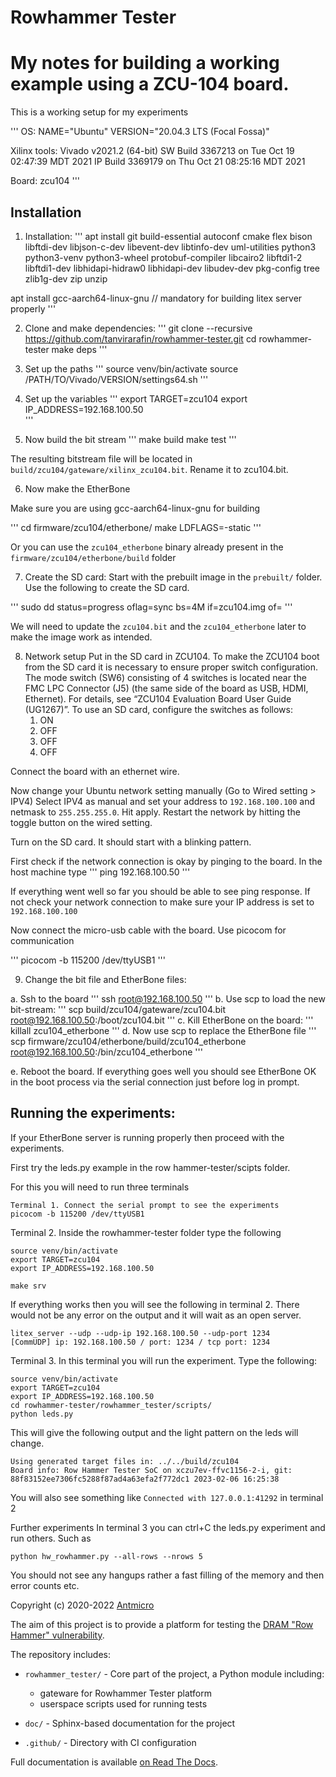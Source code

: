 # Rowhammer Tester

# My notes for building a working example using a ZCU-104 board.

This is a working setup for my experiments

'''
OS: NAME="Ubuntu"
VERSION="20.04.3 LTS (Focal Fossa)"

Xilinx tools: 
Vivado v2021.2 (64-bit)
SW Build 3367213 on Tue Oct 19 02:47:39 MDT 2021
IP Build 3369179 on Thu Oct 21 08:25:16 MDT 2021

Board: zcu104
'''

## Installation
1. Installation:
'''
apt install git build-essential autoconf cmake flex bison libftdi-dev libjson-c-dev libevent-dev libtinfo-dev uml-utilities python3 python3-venv python3-wheel protobuf-compiler libcairo2 libftdi1-2 libftdi1-dev libhidapi-hidraw0 libhidapi-dev libudev-dev pkg-config tree zlib1g-dev zip unzip

apt  install gcc-aarch64-linux-gnu // mandatory for building litex server properly
'''

2. Clone and make dependencies:
'''
git clone --recursive https://github.com/tanvirarafin/rowhammer-tester.git
cd rowhammer-tester
make deps
'''

3. Set up the paths
'''
source venv/bin/activate
source /PATH/TO/Vivado/VERSION/settings64.sh
'''

4. Set up the variables
'''
export TARGET=zcu104
export IP_ADDRESS=192.168.100.50  
'''

5. Now build the bit stream
'''
make build
make  test
'''

The resulting bitstream file will be located in `build/zcu104/gateware/xilinx_zcu104.bit`. Rename it to zcu104.bit. 

6. Now make the EtherBone 

Make sure you are using gcc-aarch64-linux-gnu for building

'''
cd firmware/zcu104/etherbone/
make LDFLAGS=-static
'''

Or you can use the `zcu104_etherbone` binary already present in the `firmware/zcu104/etherbone/build` folder

7. Create the SD card:
Start with the prebuilt image in the `prebuilt/` folder. Use the following to create the SD card. 

'''
sudo dd status=progress oflag=sync bs=4M if=zcu104.img of=<DEVICE>
'''

We will need to update the `zcu104.bit` and the  `zcu104_etherbone` later to make the image work as intended.

8. Network setup
Put in the SD card in ZCU104. To make the ZCU104 boot from the SD card it is necessary to ensure proper switch configuration. The mode switch (SW6) consisting of 4 switches is located near the FMC LPC Connector (J5) (the same side of the board as USB, HDMI, Ethernet). For details, see “ZCU104 Evaluation Board User Guide (UG1267)”. To use an SD card, configure the switches as follows:
	1. ON
	2. OFF
	3. OFF
	4. OFF

Connect the board with an ethernet wire. 

Now change your Ubuntu network setting manually (Go to Wired setting > IPV4) Select IPV4 as manual and set your address to `192.168.100.100` and netmask to `255.255.255.0`. Hit apply. Restart the network by hitting the toggle button on the wired setting.

Turn on the SD card. It should start with a blinking pattern.

First check if the network connection is okay by pinging to  the board. In the host machine type
'''
ping 192.168.100.50
'''

If everything went well so far you should be able to see ping response. If not check your network connection to make sure your IP address is set to `192.168.100.100`

Now connect the micro-usb cable  with the board. Use picocom for communication

'''
picocom -b 115200 /dev/ttyUSB1
'''  

9. Change the bit file and EtherBone files:

a. Ssh to the board
'''
ssh root@192.168.100.50
'''
b. Use scp to load the new bit-stream:
'''
scp build/zcu104/gateware/zcu104.bit root@192.168.100.50:/boot/zcu104.bit
'''
c. Kill EtherBone on the board:
'''
killall zcu104_etherbone
'''
d. Now use scp to replace the EtherBone file
'''
scp firmware/zcu104/etherbone/build/zcu104_etherbone  root@192.168.100.50:/bin/zcu104_etherbone 
'''

e. Reboot the board. If everything goes well you should see EtherBone OK in the boot process via the serial connection just before log in prompt.

## Running the experiments:
If your EtherBone server is running properly then proceed with the experiments.

First try the leds.py example in the row hammer-tester/scipts folder.

For this you will need to run three terminals
```
Terminal 1. Connect the serial prompt to see the experiments
picocom -b 115200 /dev/ttyUSB1
```
Terminal 2. Inside the rowhammer-tester folder type the following
```
source venv/bin/activate
export TARGET=zcu104
export IP_ADDRESS=192.168.100.50  

make srv
```
If everything works then you will see the following in terminal 2. There would not be any error on the output and it will wait as an open server.
```
litex_server --udp --udp-ip 192.168.100.50 --udp-port 1234
[CommUDP] ip: 192.168.100.50 / port: 1234 / tcp port: 1234
```
Terminal 3.
In this terminal you will run the experiment. Type the following:
```
source venv/bin/activate
export TARGET=zcu104
export IP_ADDRESS=192.168.100.50  
cd rowhammer-tester/rowhammer_tester/scripts/
python leds.py 
```
This will give the following output and the light pattern on the leds will change. 
```
Using generated target files in: ../../build/zcu104
Board info: Row Hammer Tester SoC on xczu7ev-ffvc1156-2-i, git: 88f83152ee7306fc5288f87ad4a63efa2f772dc1 2023-02-06 16:25:38
```
You will also see something like `Connected with 127.0.0.1:41292` in terminal 2

Further experiments
In terminal 3 you can ctrl+C the leds.py experiment and run others. Such as
```
python hw_rowhammer.py --all-rows --nrows 5
```
You should not see any hangups rather a fast filling of the memory and then error counts etc.


Copyright (c) 2020-2022 [Antmicro](https://www.antmicro.com)

The aim of this project is to provide a platform for testing the [DRAM "Row Hammer" vulnerability](https://users.ece.cmu.edu/~yoonguk/papers/kim-isca14.pdf).

The repository includes:

* `rowhammer_tester/` - Core part of the project, a Python module including:

  * gateware for Rowhammer Tester platform
  * userspace scripts used for running tests
* `doc/` - Sphinx-based documentation for the project
* `.github/` - Directory with CI configuration

Full documentation is available [on Read The Docs](https://rowhammer-tester.readthedocs.io/en/latest/).
